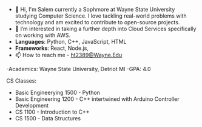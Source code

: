 - 👋 Hi, I'm Salem currently a Sophmore at Wayne State University studying Computer Science. I love tackling real-world problems with technology and am excited to contribute to open-source projects.
- 👀 I’m interested in taking a further depth into Cloud Services specifically on working with AWS.
- **Languages**: Python, C++, JavaScript, HTML
- **Frameworks**: React, Node.js,
- 📫 How to reach me - ht2389@Wayne.Edu

-Academics: Wayne State University, Detriot MI
-GPA: 4.0

CS Classes:
  - Basic Engineerying 1500 - Python
  - Basic Engineering 1200 - C++ intertwined with Arduino Controller Development
  - CS 1100 - Introduction to C++
  - CS 1500 - Data Structures
